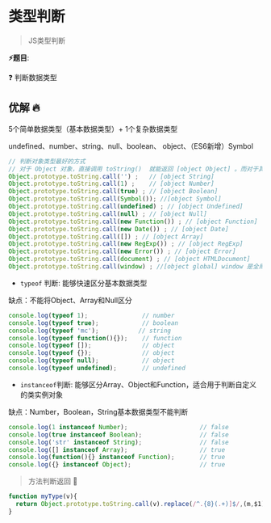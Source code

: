 # 类型判断

> JS类型判断

**⚡题目**:

❓ 判断数据类型

## 优解 🔥

5个简单数据类型（基本数据类型）+ 1个复杂数据类型

undefined、number、string、null、boolean、 object、（ES6新增）Symbol

```js
// 判断对象类型最好的方式
// 对于 Object 对象，直接调用 toString()  就能返回 [object Object] 。而对于其他对象，则需要通过 call / apply 来调用才能返回正确的类型信息。
Object.prototype.toString.call('') ;   // [object String]
Object.prototype.toString.call(1) ;    // [object Number]
Object.prototype.toString.call(true) ; // [object Boolean]
Object.prototype.toString.call(Symbol()); //[object Symbol]
Object.prototype.toString.call(undefined) ; // [object Undefined]
Object.prototype.toString.call(null) ; // [object Null]
Object.prototype.toString.call(new Function()) ; // [object Function]
Object.prototype.toString.call(new Date()) ; // [object Date]
Object.prototype.toString.call([]) ; // [object Array]
Object.prototype.toString.call(new RegExp()) ; // [object RegExp]
Object.prototype.toString.call(new Error()) ; // [object Error]
Object.prototype.toString.call(document) ; // [object HTMLDocument]
Object.prototype.toString.call(window) ; //[object global] window 是全局对象 global 的引用

```

- `typeof` 判断: 能够快速区分基本数据类型 

缺点：不能将Object、Array和Null区分

```js
console.log(typeof 1);               // number
console.log(typeof true);            // boolean
console.log(typeof 'mc');           // string
console.log(typeof function(){});    // function
console.log(typeof []);              // object 
console.log(typeof {});              // object
console.log(typeof null);            // object
console.log(typeof undefined);       // undefined
```

- `instanceof`判断: 能够区分Array、Object和Function，适合用于判断自定义的类实例对象 

缺点：Number，Boolean，String基本数据类型不能判断

```js
console.log(1 instanceof Number);                    // false
console.log(true instanceof Boolean);                // false 
console.log('str' instanceof String);                // false  
console.log([] instanceof Array);                    // true
console.log(function(){} instanceof Function);       // true
console.log({} instanceof Object);                   // true

```

> 方法判断返回 🚀

```js
function myType(v){
  return Object.prototype.toString.call(v).replace(/^.{8}(.+)]$/,(m,$1)=> $1.toLowerCase());
}
```

